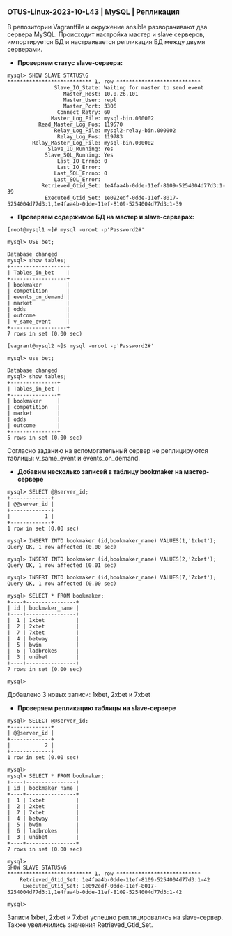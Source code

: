 ### OTUS-Linux-2023-10-L43 | MySQL | Репликация

В репозитории Vagrantfile и окружение ansible разворачивают два сервера MySQL. Происходит настройка мастер и slave серверов, импортируется БД и настраивается репликация БД между двумя серверами.<br>
- **Проверяем статус slave-сервера:**
```
mysql> SHOW SLAVE STATUS\G        
*************************** 1. row ***************************
               Slave_IO_State: Waiting for master to send event
                  Master_Host: 10.0.26.101
                  Master_User: repl
                  Master_Port: 3306
                Connect_Retry: 60
              Master_Log_File: mysql-bin.000002
          Read_Master_Log_Pos: 119570
               Relay_Log_File: mysql2-relay-bin.000002
                Relay_Log_Pos: 119783
        Relay_Master_Log_File: mysql-bin.000002
             Slave_IO_Running: Yes
            Slave_SQL_Running: Yes
                Last_IO_Errno: 0
                Last_IO_Error: 
               Last_SQL_Errno: 0
               Last_SQL_Error: 
           Retrieved_Gtid_Set: 1e4faa4b-0dde-11ef-8109-5254004d77d3:1-39
            Executed_Gtid_Set: 1e092edf-0dde-11ef-8017-5254004d77d3:1,1e4faa4b-0dde-11ef-8109-5254004d77d3:1-39

```
- **Проверяем содержимое БД на мастер и slave-серверах:**
```
[root@mysql1 ~]# mysql -uroot -p'Password2#'

mysql> USE bet;

Database changed
mysql> show tables;
+------------------+
| Tables_in_bet    |
+------------------+
| bookmaker        |
| competition      |
| events_on_demand |
| market           |
| odds             |
| outcome          |
| v_same_event     |
+------------------+
7 rows in set (0.00 sec)

```
```
[vagrant@mysql2 ~]$ mysql -uroot -p'Password2#'

mysql> use bet;

Database changed
mysql> show tables;
+---------------+
| Tables_in_bet |
+---------------+
| bookmaker     |
| competition   |
| market        |
| odds          |
| outcome       |
+---------------+
5 rows in set (0.00 sec)

```
Согласно заданию на вспомогательный сервер не реплицируются таблицы: v_same_event и events_on_demand.<br>
- **Добавим несколько записей в таблицу bookmaker на мастер-сервере**
```
mysql> SELECT @@server_id;
+-------------+
| @@server_id |
+-------------+
|           1 |
+-------------+
1 row in set (0.00 sec)

mysql> INSERT INTO bookmaker (id,bookmaker_name) VALUES(1,'1xbet');
Query OK, 1 row affected (0.00 sec)

mysql> INSERT INTO bookmaker (id,bookmaker_name) VALUES(2,'2xbet');
Query OK, 1 row affected (0.01 sec)

mysql> INSERT INTO bookmaker (id,bookmaker_name) VALUES(7,'7xbet');
Query OK, 1 row affected (0.00 sec)

mysql> SELECT * FROM bookmaker;
+----+----------------+
| id | bookmaker_name |
+----+----------------+
|  1 | 1xbet          |
|  2 | 2xbet          |
|  7 | 7xbet          |
|  4 | betway         |
|  5 | bwin           |
|  6 | ladbrokes      |
|  3 | unibet         |
+----+----------------+
7 rows in set (0.00 sec)

mysql> 
```
Добавлено 3 новых записи: 1xbet, 2xbet и 7xbet
- **Проверяем репликацию таблицы на slave-сервере**
```
mysql> SELECT @@server_id;
+-------------+
| @@server_id |
+-------------+
|           2 |
+-------------+
1 row in set (0.00 sec)

mysql> 
mysql> SELECT * FROM bookmaker;
+----+----------------+
| id | bookmaker_name |
+----+----------------+
|  1 | 1xbet          |
|  2 | 2xbet          |
|  7 | 7xbet          |
|  4 | betway         |
|  5 | bwin           |
|  6 | ladbrokes      |
|  3 | unibet         |
+----+----------------+
7 rows in set (0.00 sec)

mysql> 
SHOW SLAVE STATUS\G
*************************** 1. row ***************************
    Retrieved_Gtid_Set: 1e4faa4b-0dde-11ef-8109-5254004d77d3:1-42
     Executed_Gtid_Set: 1e092edf-0dde-11ef-8017-5254004d77d3:1,1e4faa4b-0dde-11ef-8109-5254004d77d3:1-42

mysql> 
```
Записи 1xbet, 2xbet и 7xbet успешно реплицировались на slave-сервер. Также увеличились значения Retrieved_Gtid_Set.